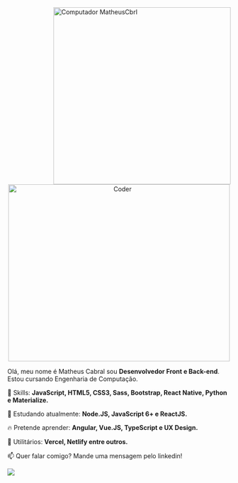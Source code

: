 <img src="https://media.giphy.com/media/SWoSkN6DxTszqIKEqv/giphy.gif" min-width="400px" max-width="400px" width="400px" align="right" alt="Computador MatheusCbrl">
<p  align="center"><img src="https://raw.githubusercontent.com/MicaelliMedeiros/micaellimedeiros/master/image/computer-illustration.png" alt="Coder" width="500" height="400">
<p align="left">
  Olá, meu nome é Matheus Cabral sou <strong>Desenvolvedor Front e Back-end</strong>.<br>
  Estou cursando Engenharia de Computação.
</p>

<p align="left">
  👋 Skills: <strong>JavaScript, HTML5, CSS3, Sass, Bootstrap, React Native, Python e Materialize.</strong>
</p>

<p align="left">
  🚀 Estudando atualmente: <strong>Node.JS, JavaScript 6+ e ReactJS.</strong>
</p>

<p align="left">
  🔥 Pretende aprender: <strong>Angular, Vue.JS, TypeScript e UX Design.</strong>
</p>
<p align="left">
  🚀 Utilitários: <strong>Vercel, Netlify entre outros.</strong>
</p>

<p align="left">
📫  Quer falar comigo? Mande uma mensagem pelo linkedin!
</p>
 
<a href="https://www.linkedin.com/in/matheus-cbrl" alt="Linkedin">
<img src="https://img.shields.io/badge/-Matheus%20Cabral-blue?style=flat-square&logo=Linkedin&logoColor=white&link=https://www.linkedin.com/in/matheus-cbrl" /></a>
 
</p>
